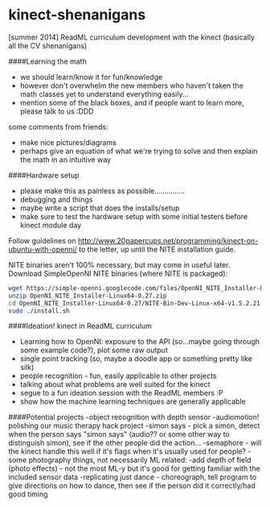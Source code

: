 kinect-shenanigans
==================

[summer 2014] ReadML curriculum development with the kinect (basically all the CV shenanigans)

####Learning the math
- we should learn/know it for fun/knowledge
- however don't overwhelm the new members who haven't taken the math classes yet to understand everything easily...
- mention some of the black boxes, and if people want to learn more, please talk to us :DDD

some comments from friends:
- make nice pictures/diagrams
- perhaps give an equation of what we're trying to solve and then explain the math in an intuitive way

####Hardware setup
- please make this as painless as possible...............
- debugging and things
- maybe write a script that does the installs/setup
- make sure to test the hardware setup with some initial testers before kinect module day

Follow guidelines on http://www.20papercups.net/programming/kinect-on-ubuntu-with-openni/ to the letter, up until the NITE installation guide.

NITE binaries aren't 100% necessary, but may come in useful later.
Download SimpleOpenNI NITE binaries (where NITE is packaged): 
```bash
wget https://simple-openni.googlecode.com/files/OpenNI_NITE_Installer-Linux64-0.27.zip
unzip OpenNI_NITE_Installer-Linux64-0.27.zip
cd OpenNI_NITE_Installer-Linux64-0.27/NITE-Bin-Dev-Linux-x64-v1.5.2.21
sudo ./install.sh
```


####Ideation! kinect in ReadML curriculum
- Learning how to OpenNI: exposure to the API (so...maybe going through some example code?), plot some raw output
- single point tracking (so, maybe a doodle app or something pretty like silk)
- people recognition - fun, easily applicable to other projects
- talking about what problems are well suited for the kinect
- segue to a fun ideation session with the ReadML members :P
- show how the machine learning techniques are generally applicable

####Potential projects 
-object recognition with depth sensor
-audiomotion! polishing our music therapy hack project
-simon says - pick a simon, detect when the person says "simon says" (audio?? or some other way to distinguish simon), see if the other people did the action...
-semaphore - will the kinect handle this well if it's flags when it's usually used for people?
-some photography things, not necessarily ML related: -add depth of field (photo effects) - not the most ML-y but it's good for getting familiar with the included sensor data
-replicating just dance - choreograph, tell program to give directions on how to dance, then see if the person did it correctly/had good timing

